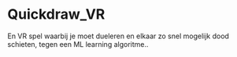 # Quickdraw_VR
En VR spel waarbij je moet dueleren en elkaar zo snel mogelijk dood schieten, tegen een ML learning algoritme..
